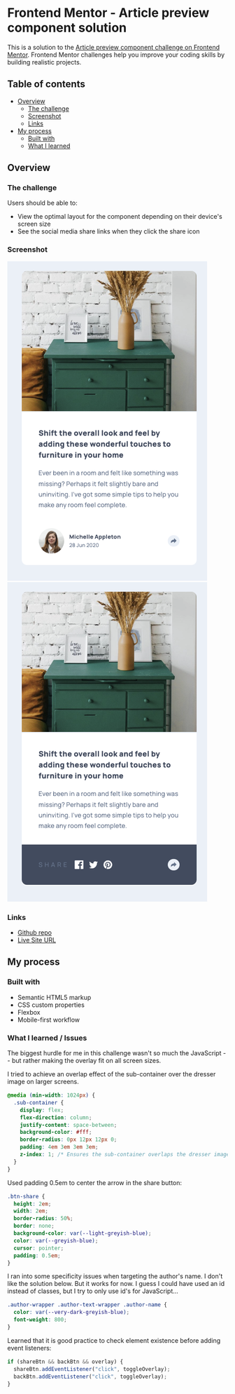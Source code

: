 # Frontend Mentor - Article preview component solution

This is a solution to the [Article preview component challenge on Frontend Mentor](https://www.frontendmentor.io/challenges/article-preview-component-dYBN_pYFT). Frontend Mentor challenges help you improve your coding skills by building realistic projects.

## Table of contents

- [Overview](#overview)
  - [The challenge](#the-challenge)
  - [Screenshot](#screenshot)
  - [Links](#links)
- [My process](#my-process)
  - [Built with](#built-with)
  - [What I learned](#what-i-learned)

## Overview

### The challenge

Users should be able to:

- View the optimal layout for the component depending on their device's screen size
- See the social media share links when they click the share icon

### Screenshot

![](./images/mobile.png)
![](./images/mobile-w-overlay.png)

### Links

- [Github repo](https://github.com/codercreative/article-preview-component)
- [Live Site URL](https://chris-article-preview.netlify.app/)

## My process

### Built with

- Semantic HTML5 markup
- CSS custom properties
- Flexbox
- Mobile-first workflow

### What I learned / Issues

The biggest hurdle for me in this challenge wasn't so much the JavaScript -- but rather making the overlay fit on all screen sizes.

I tried to achieve an overlap effect of the sub-container over the dresser image on larger screens.

```css
@media (min-width: 1024px) {
  .sub-container {
    display: flex;
    flex-direction: column;
    justify-content: space-between;
    background-color: #fff;
    border-radius: 0px 12px 12px 0;
    padding: 4em 3em 3em 3em;
    z-index: 1; /* Ensures the sub-container overlaps the dresser image */
  }
}
```

Used padding 0.5em to center the arrow in the share button:

```css
.btn-share {
  height: 2em;
  width: 2em;
  border-radius: 50%;
  border: none;
  background-color: var(--light-greyish-blue);
  color: var(--greyish-blue);
  cursor: pointer;
  padding: 0.5em;
}
```

I ran into some specificity issues when targeting the author's name. I don't like the solution below. But it works for now. I guess I could have used an id instead of classes, but I try to only use id's for JavaScript...

```css
.author-wrapper .author-text-wrapper .author-name {
  color: var(--very-dark-greyish-blue);
  font-weight: 800;
}
```

Learned that it is good practice to check element existence before adding event listeners:

```js
if (shareBtn && backBtn && overlay) {
  shareBtn.addEventListener("click", toggleOverlay);
  backBtn.addEventListener("click", toggleOverlay);
}
```
